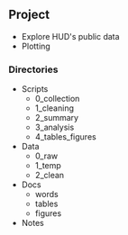 ## Project
* Explore HUD's public data
* Plotting

### Directories
* Scripts
  - 0_collection
  - 1_cleaning
  - 2_summary
  - 3_analysis
  - 4_tables_figures
* Data
  - 0_raw
  - 1_temp
  - 2_clean
* Docs
  - words
  - tables
  - figures
* Notes

